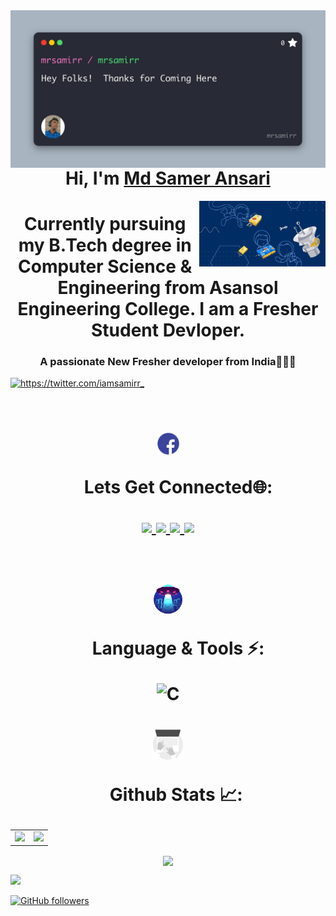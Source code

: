 <img align="right" alt="coding" width="1000" src="https://raw.githubusercontent.com/mrsamirr/mrsamirr/main/image.jpg">


<h1 align="center" >Hi, I'm <a href="https://www.linkedin.com/in/mrsamirr/" target="_blank"> Md Samer Ansari </a></h1>
<img width="40%" align="right"   src="image_19fa5235-e6cf-444d-b3db-ed7460d57eda20221203_182054.jpg" >
<h1 align="center" >Currently pursuing my B.Tech degree in Computer Science & Engineering from Asansol Engineering College. I am a Fresher Student Devloper. </h1>


<h3 align="center">A passionate New Fresher developer from India🧑🏻‍💻 </h3> 






<p align="left"> <a href="https://twitter.com/iamsamirr_" target="blank"><img src="https://img.shields.io/twitter/follow/iamsamirr_?logo=twitter&style=for-the-badge&color=008FF5&labelColor=1c1917" height="20px" alt="https://twitter.com/iamsamirr_" /></a> </p>













   <br>

<h1 align=center>

<img src="https://raw.githubusercontent.com/Suvraneel/Suvraneel/master/res/social.gif" height="35" width= auto>

&nbsp;&nbsp;&nbsp;&nbsp; Lets Get Connected🌐:

   <a href="https://www.linkedin.com/in/mrsamirr/" target="_blank">

  <img  align="center" width="28px" src="https://cdn.pixabay.com/photo/2017/08/22/11/56/linked-in-2668700_1280.png" />

</a>

<a href="https://twitter.com/iamsamirr_" target="_blank">

  <img  align="center" width="28px" src="https://as1.ftcdn.net/v2/jpg/03/20/88/34/1000_F_320883488_PMmkQget359WtY6foB1xFN3Wcvus6WTM.jpg" />

</a>

<a href="mailto:smaitykhan@gmail.com">

  <img align="center" width="26px" src="https://logodownload.org/wp-content/uploads/2018/03/gmail-logo-16.png" />

</a>

<a href="http://bento.me/samir" target="_blank">

  <img align="center" width="26px" src="https://pbs.twimg.com/profile_images/1603027246255685633/R8UyVx4C.jpg" />

</a>

<br>


   




<br>

<h1 align=center>

<img src="https://raw.githubusercontent.com/Suvraneel/Suvraneel/master/res/ufo.gif" height="50" width= auto>

&nbsp;&nbsp;&nbsp;&nbsp; Language & Tools ⚡: 


<img alt="C" src="https://img.shields.io/badge/c-%2300599C.svg?&style=for-the-badge&logo=c&logoColor=white" /> 
<br>

<h1 align=center>

<img src="https://raw.githubusercontent.com/Suvraneel/Suvraneel/master/res/laptop.gif" height="50" width= auto>

&nbsp;&nbsp;&nbsp;&nbsp;Github Stats 📈:<br></h2>

<table>

<tr>

<td>

<img src="https://github-readme-stats.vercel.app/api?username=mrsamirr&include_all_commits=true&count_private=true&show_icons=true&line_height=20&theme=nightowl&border_radius=20"/>

<td><img src="https://github-readme-stats.vercel.app/api/top-langs?username=mrsamirr&show_icons=true&locale=en&layout=compact&theme=nightowl&border_radius=20" />

</td>

</tr>

</table>

<p align="center">

<img align="center" src="https://github-readme-streak-stats.herokuapp.com?user=Mrsamirr&theme=nightowl&border_radius=20&date_format=j%20M%5B%20Y%5D" />

</p>





<!--START_SECTION:waka-->

[![](https://visitcount.itsvg.in/api?id=Mrsamirr&label=Stalkers%20%F0%9F%91%80&color=12&icon=0&pretty=true)](https://visitcount.itsvg.in)

[![GitHub followers](https://img.shields.io/github/followers/mrsamirr.svg?style=social&label=Follow)](https://github.com/Mrsamirr?tab=followers)




